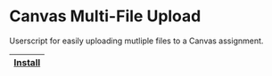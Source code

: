 # Canvas Multi-File Upload

Userscript for easily uploading mutliple files to a Canvas assignment.

|[Install](https://github.com/LeviOP/Canvas-Multi-File-Upload/raw/main/multi-upload.user.js)|
|-|

